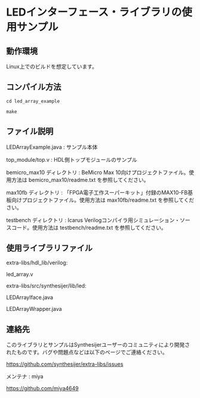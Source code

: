 # LEDインターフェース・ライブラリの使用サンプル

## 動作環境

Linux上でのビルドを想定しています。

## コンパイル方法

```
cd led_array_example

make
```

## ファイル説明

LEDArrayExample.java : サンプル本体

top_module/top.v : HDL側トップモジュールのサンプル

bemicro_max10 ディレクトリ : BeMicro Max 10向けプロジェクトファイル。使用方法は bemicro_max10/readme.txt を参照してください。

max10fb ディレクトリ : 「FPGA電子工作スーパーキット」付録のMAX10-FB基板向けプロジェクトファイル。使用方法は max10fb/readme.txt を参照してください。

testbench ディレクトリ : Icarus Verilogコンパイラ用シミュレーション・ソースコード。使用方法は testbench/readme.txt を参照してください。

## 使用ライブラリファイル

extra-libs/hdl_lib/verilog:

led_array.v


extra-libs/src/synthesijer/lib/led:

LEDArrayIface.java

LEDArrayWrapper.java

## 連絡先

このライブラリとサンプルはSynthesijerユーザーのコミュニティにより開発されたものです。バグや問題点などは以下のページでご連絡ください。

https://github.com/synthesijer/extra-libs/issues

メンテナ : miya

https://github.com/miya4649
